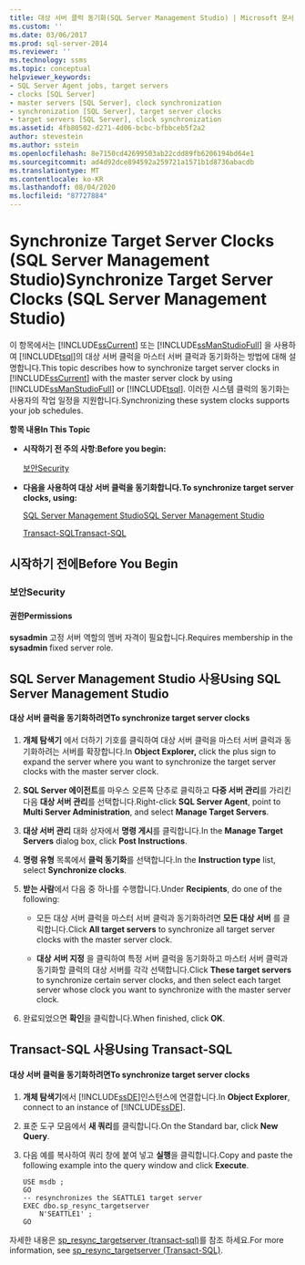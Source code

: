 ```yaml
---
title: 대상 서버 클럭 동기화(SQL Server Management Studio) | Microsoft 문서
ms.custom: ''
ms.date: 03/06/2017
ms.prod: sql-server-2014
ms.reviewer: ''
ms.technology: ssms
ms.topic: conceptual
helpviewer_keywords:
- SQL Server Agent jobs, target servers
- clocks [SQL Server]
- master servers [SQL Server], clock synchronization
- synchronization [SQL Server], target server clocks
- target servers [SQL Server], clock synchronization
ms.assetid: 4fb80502-d271-4d06-bcbc-bfbbceb5f2a2
author: stevestein
ms.author: sstein
ms.openlocfilehash: 8e7150cd42699503ab22cdd89fb6206194bd64e1
ms.sourcegitcommit: ad4d92dce894592a259721a1571b1d8736abacdb
ms.translationtype: MT
ms.contentlocale: ko-KR
ms.lasthandoff: 08/04/2020
ms.locfileid: "87727884"
---
```

# <a name="synchronize-target-server-clocks-sql-server-management-studio"></a><span data-ttu-id="75499-102">Synchronize Target Server Clocks (SQL Server Management Studio)</span><span class="sxs-lookup"><span data-stu-id="75499-102">Synchronize Target Server Clocks (SQL Server Management Studio)</span></span>
  <span data-ttu-id="75499-103">이 항목에서는 [!INCLUDE[ssCurrent](../../includes/sscurrent-md.md)] 또는 [!INCLUDE[ssManStudioFull](../../includes/ssmanstudiofull-md.md)] 을 사용하여 [!INCLUDE[tsql](../../includes/tsql-md.md)]의 대상 서버 클럭을 마스터 서버 클럭과 동기화하는 방법에 대해 설명합니다.</span><span class="sxs-lookup"><span data-stu-id="75499-103">This topic describes how to synchronize target server clocks in [!INCLUDE[ssCurrent](../../includes/sscurrent-md.md)] with the master server clock by using [!INCLUDE[ssManStudioFull](../../includes/ssmanstudiofull-md.md)] or [!INCLUDE[tsql](../../includes/tsql-md.md)].</span></span> <span data-ttu-id="75499-104">이러한 시스템 클럭의 동기화는 사용자의 작업 일정을 지원합니다.</span><span class="sxs-lookup"><span data-stu-id="75499-104">Synchronizing these system clocks supports your job schedules.</span></span>  
  
 <span data-ttu-id="75499-105">**항목 내용**</span><span class="sxs-lookup"><span data-stu-id="75499-105">**In This Topic**</span></span>  
  
-   <span data-ttu-id="75499-106">**시작하기 전 주의 사항:**</span><span class="sxs-lookup"><span data-stu-id="75499-106">**Before you begin:**</span></span>  
  
     [<span data-ttu-id="75499-107">보안</span><span class="sxs-lookup"><span data-stu-id="75499-107">Security</span></span>](#Security)  
  
-   <span data-ttu-id="75499-108">**다음을 사용하여 대상 서버 클럭을 동기화합니다.**</span><span class="sxs-lookup"><span data-stu-id="75499-108">**To synchronize target server clocks, using:**</span></span>  
  
     [<span data-ttu-id="75499-109">SQL Server Management Studio</span><span class="sxs-lookup"><span data-stu-id="75499-109">SQL Server Management Studio</span></span>](#SSMSProcedure)  
  
     [<span data-ttu-id="75499-110">Transact-SQL</span><span class="sxs-lookup"><span data-stu-id="75499-110">Transact-SQL</span></span>](#TsqlProcedure)  
  
##  <a name="before-you-begin"></a><a name="BeforeYouBegin"></a> <span data-ttu-id="75499-111">시작하기 전에</span><span class="sxs-lookup"><span data-stu-id="75499-111">Before You Begin</span></span>  
  
###  <a name="security"></a><a name="Security"></a> <span data-ttu-id="75499-112">보안</span><span class="sxs-lookup"><span data-stu-id="75499-112">Security</span></span>  
  
####  <a name="permissions"></a><a name="Permissions"></a> <span data-ttu-id="75499-113">권한</span><span class="sxs-lookup"><span data-stu-id="75499-113">Permissions</span></span>  
 <span data-ttu-id="75499-114">**sysadmin** 고정 서버 역할의 멤버 자격이 필요합니다.</span><span class="sxs-lookup"><span data-stu-id="75499-114">Requires membership in the **sysadmin** fixed server role.</span></span>  
  
##  <a name="using-sql-server-management-studio"></a><a name="SSMSProcedure"></a> <span data-ttu-id="75499-115">SQL Server Management Studio 사용</span><span class="sxs-lookup"><span data-stu-id="75499-115">Using SQL Server Management Studio</span></span>  
  
#### <a name="to-synchronize-target-server-clocks"></a><span data-ttu-id="75499-116">대상 서버 클럭을 동기화하려면</span><span class="sxs-lookup"><span data-stu-id="75499-116">To synchronize target server clocks</span></span>  
  
1.  <span data-ttu-id="75499-117">**개체 탐색기** 에서 더하기 기호를 클릭하여 대상 서버 클럭을 마스터 서버 클럭과 동기화하려는 서버를 확장합니다.</span><span class="sxs-lookup"><span data-stu-id="75499-117">In **Object Explorer,** click the plus sign to expand the server where you want to synchronize the target server clocks with the master server clock.</span></span>  
  
2.  <span data-ttu-id="75499-118">**SQL Server 에이전트**를 마우스 오른쪽 단추로 클릭하고 **다중 서버 관리**를 가리킨 다음 **대상 서버 관리**를 선택합니다.</span><span class="sxs-lookup"><span data-stu-id="75499-118">Right-click **SQL Server Agent**, point to **Multi Server Administration**, and select **Manage Target Servers**.</span></span>  
  
3.  <span data-ttu-id="75499-119">**대상 서버 관리** 대화 상자에서 **명령 게시**를 클릭합니다.</span><span class="sxs-lookup"><span data-stu-id="75499-119">In the **Manage Target Servers** dialog box, click **Post Instructions**.</span></span>  
  
4.  <span data-ttu-id="75499-120">**명령 유형** 목록에서 **클럭 동기화**를 선택합니다.</span><span class="sxs-lookup"><span data-stu-id="75499-120">In the **Instruction type** list, select **Synchronize clocks**.</span></span>  
  
5.  <span data-ttu-id="75499-121">**받는 사람**에서 다음 중 하나를 수행합니다.</span><span class="sxs-lookup"><span data-stu-id="75499-121">Under **Recipients**, do one of the following:</span></span>  
  
    -   <span data-ttu-id="75499-122">모든 대상 서버 클럭을 마스터 서버 클럭과 동기화하려면 **모든 대상 서버** 를 클릭합니다.</span><span class="sxs-lookup"><span data-stu-id="75499-122">Click **All target servers** to synchronize all target server clocks with the master server clock.</span></span>  
  
    -   <span data-ttu-id="75499-123">**대상 서버 지정** 을 클릭하여 특정 서버 클럭을 동기화하고 마스터 서버 클럭과 동기화할 클럭의 대상 서버를 각각 선택합니다.</span><span class="sxs-lookup"><span data-stu-id="75499-123">Click **These target servers** to synchronize certain server clocks, and then select each target server whose clock you want to synchronize with the master server clock.</span></span>  
  
6.  <span data-ttu-id="75499-124">완료되었으면 **확인**을 클릭합니다.</span><span class="sxs-lookup"><span data-stu-id="75499-124">When finished, click **OK**.</span></span>  
  
##  <a name="using-transact-sql"></a><a name="TsqlProcedure"></a> <span data-ttu-id="75499-125">Transact-SQL 사용</span><span class="sxs-lookup"><span data-stu-id="75499-125">Using Transact-SQL</span></span>  
  
#### <a name="to-synchronize-target-server-clocks"></a><span data-ttu-id="75499-126">대상 서버 클럭을 동기화하려면</span><span class="sxs-lookup"><span data-stu-id="75499-126">To synchronize target server clocks</span></span>  
  
1.  <span data-ttu-id="75499-127">**개체 탐색기**에서 [!INCLUDE[ssDE](../../includes/ssde-md.md)]인스턴스에 연결합니다.</span><span class="sxs-lookup"><span data-stu-id="75499-127">In **Object Explorer**, connect to an instance of [!INCLUDE[ssDE](../../includes/ssde-md.md)].</span></span>  
  
2.  <span data-ttu-id="75499-128">표준 도구 모음에서 **새 쿼리**를 클릭합니다.</span><span class="sxs-lookup"><span data-stu-id="75499-128">On the Standard bar, click **New Query**.</span></span>  
  
3.  <span data-ttu-id="75499-129">다음 예를 복사하여 쿼리 창에 붙여 넣고 **실행**을 클릭합니다.</span><span class="sxs-lookup"><span data-stu-id="75499-129">Copy and paste the following example into the query window and click **Execute**.</span></span>  
  
    ```  
    USE msdb ;  
    GO  
    -- resynchronizes the SEATTLE1 target server  
    EXEC dbo.sp_resync_targetserver  
        N'SEATTLE1' ;  
    GO  
    ```  
  
 <span data-ttu-id="75499-130">자세한 내용은 [sp_resync_targetserver &#40;transact-sql&#41;](/sql/relational-databases/system-stored-procedures/sp-resync-targetserver-transact-sql)를 참조 하세요.</span><span class="sxs-lookup"><span data-stu-id="75499-130">For more information, see [sp_resync_targetserver &#40;Transact-SQL&#41;](/sql/relational-databases/system-stored-procedures/sp-resync-targetserver-transact-sql).</span></span>  
  
  
